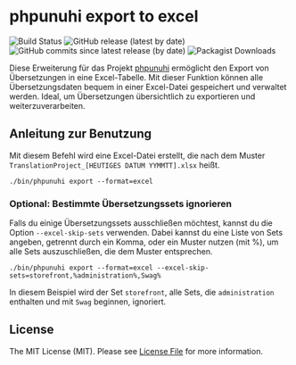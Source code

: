 # phpunuhi export to excel

![Build Status](https://github.com/tumtum/phpunuhi-export-excel/actions/workflows/ci_pipe.yml/badge.svg)
![GitHub release (latest by date)](https://img.shields.io/github/v/release/tumtum/phpunuhi-export-excel)
![GitHub commits since latest release (by date)](https://img.shields.io/github/commits-since/tumtum/phpunuhi-export-excel/latest)
![Packagist Downloads](https://img.shields.io/packagist/dt/tumtum/phpunuhi-export-excel?color=green&logo=packagist)


Diese Erweiterung für das Projekt [phpunuhi](https://github.com/boxblinkracer/phpunuhi) ermöglicht den Export von Übersetzungen in eine 
Excel-Tabelle. Mit dieser Funktion können alle Übersetzungsdaten bequem in einer Excel-Datei 
gespeichert und verwaltet werden. Ideal, um Übersetzungen übersichtlich zu exportieren und 
weiterzuverarbeiten.

## Anleitung zur Benutzung

Mit diesem Befehl wird eine Excel-Datei erstellt, 
die nach dem Muster `TranslationProject_[HEUTIGES DATUM YYMMTT].xlsx` heißt.

```shell
./bin/phpunuhi export --format=excel
```

### Optional: Bestimmte Übersetzungssets ignorieren

Falls du einige Übersetzungssets ausschließen möchtest, kannst du die Option `--excel-skip-sets` verwenden. 
Dabei kannst du eine Liste von Sets angeben, getrennt durch ein Komma, oder ein Muster nutzen (mit %), 
um alle Sets auszuschließen, die dem Muster entsprechen.

```shell
./bin/phpunuhi export --format=excel --excel-skip-sets=storefront,%administration%,Swag%
```

In diesem Beispiel wird der Set `storefront`, alle Sets, die `administration` enthalten und 
mit `Swag` beginnen, ignoriert.

## License

The MIT License (MIT). Please see [License File](LICENSE.md) for more information.
